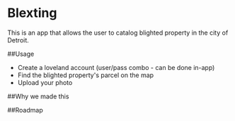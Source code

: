 # Blexting
This is an app that allows the user to catalog blighted property in the city of Detroit. 

##Usage

* Create a loveland account (user/pass combo - can be done in-app)
* Find the blighted property's parcel on the map
* Upload your photo

##Why we made this

##Roadmap 
